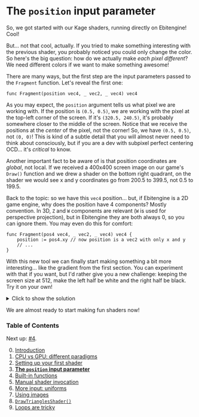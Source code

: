 # The `position` input parameter

So, we got started with our Kage shaders, running directly on Ebitengine! Cool!

But... not that cool, actually. If you tried to make something interesting with the previous shader, you probably noticed you could only change the color. So here's the big question: how do we actually make *each pixel different*? We need different colors if we want to make something awesome!

There are many ways, but the first step are the input parameters passed to the `Fragment` function. Let's reveal the first one:
```Golang
func Fragment(position vec4, _ vec2, _ vec4) vec4
```

As you may expect, the `position` argument tells us what pixel we are working with. If the position is `(0.5, 0.5)`, we are working with the pixel at the top-left corner of the screen. If it's `(320.5, 240.5)`, it's probably somewhere closer to the middle of the screen. Notice that we receive the positions at the *center* of the pixel, not the corner! So, we have `(0.5, 0.5)`, not `(0, 0)`! This is kind of a subtle detail that you will almost never need to think about consciously, but if you are a dev with subpixel perfect centering OCD... it's *critical* to know.

Another important fact to be aware of is that position coordinates are *global*, not local. If we received a 400x400 screen image on our game's `Draw()` function and we drew a shader on the bottom right quadrant, on the shader we would see x and y coordinates go from 200.5 to 399.5, not 0.5 to 199.5.

Back to the topic: so we have this `vec4` position... but, if Ebitengine is a 2D game engine, why does the position have 4 components? Mostly convention. In 3D, `Z` and `W` components are relevant (`W` is used for perspective projection), but in Ebitengine they are both always 0, so you can ignore them. You may even do this for comfort:
```Golang
func Fragment(pos4 vec4, _ vec2, _ vec4) vec4 {
	position := pos4.xy // now position is a vec2 with only x and y
	// ...
}
```

With this new tool we can finally start making something a bit more interesting... like the gradient from the first section. You can experiment with that if you want, but I'd rather give you a new challenge: keeping the screen size at 512, make the left half be white and the right half be black. Try it on your own!

<details>
<summary>Click to show the solution</summary>

```Golang
func Fragment(position vec4, _ vec2, _ vec4) vec4 {
	if position.x < 256 {
		return vec4(1) // white
	} else {
		return vec4(vec3(0), 1) // black
		// ^ normal people just return vec4(0, 0, 0, 1),
		//   but now you know this also works
	}
}
```
</details>

We are almost ready to start making fun shaders now!


### Table of Contents
Next up: [#4](https://github.com/tinne26/kage-desk/blob/main/docs/tutorials/intro/04_built_in_functions.md).

0. [Introduction](https://github.com/tinne26/kage-desk/blob/main/docs/tutorials/intro/00_introduction.md)
1. [CPU vs GPU: different paradigms](https://github.com/tinne26/kage-desk/blob/main/docs/tutorials/intro/01_cpu_vs_gpu.md)
2. [Setting up your first shader](https://github.com/tinne26/kage-desk/blob/main/docs/tutorials/intro/02_shader_setup.md)
3. [**The `position` input parameter**](https://github.com/tinne26/kage-desk/blob/main/docs/tutorials/intro/03_position_input.md)
4. [Built-in functions](https://github.com/tinne26/kage-desk/blob/main/docs/tutorials/intro/04_built_in_functions.md)
5. [Manual shader invocation](https://github.com/tinne26/kage-desk/blob/main/docs/tutorials/intro/05_invoke_shader.md)
6. [More input: uniforms](https://github.com/tinne26/kage-desk/blob/main/docs/tutorials/intro/06_uniforms.md)
7. [Using images](https://github.com/tinne26/kage-desk/blob/main/docs/tutorials/intro/07_images.md)
8. [`DrawTrianglesShader()`](https://github.com/tinne26/kage-desk/blob/main/docs/tutorials/intro/08_triangles.md)
9. [Loops are tricky](https://github.com/tinne26/kage-desk/blob/main/docs/tutorials/intro/09_loops.md)
